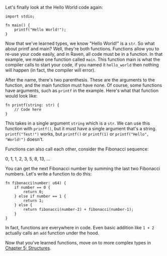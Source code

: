 Let's finally look at the Hello World code again:

```
import stdio;

fn main() {
    printf("Hello World!");
}
```

Now that we've learned types, we know "Hello World!" is a ``str``. So what about printf and main? Well,
they're both functions. Functions allow you to re-use your code easily, and in Raven, all code must be in a function.
In that example, we make one function called ``main``. This function main is what the compiler calls to start your code,
if you named it ``hello_world`` then nothing will happen (in fact, the compiler will error).

After the name, there's two parenthesis. These are the arguments to the function, and the main function must have none.
Of course, some functions have arguments, such as ``printf`` in the example. Here's what that function would look like:
```
fn printf(string: str) {
    // Code here
}
```

This takes in a single argument ``string`` which is a ``str``. We can use this function with ``printf()``, but it must
have a single argument that's a string. ``printf("Test!")`` works, but ``printf()`` or ``printf(1)`` or ``printf("Hello", "World!")`` doesn't.

Functions can also call each other, consider the Fibonacci sequence:

0, 1, 1, 2, 3, 5, 8, 13, ...

You can get the next Fibonacci number by summing the last two Fibonacci numbers. Let's write a function to do this:

```
fn fibonacci(number: u64) {
    if number == 0 {
        return 0;
    } else if number == 1 {
        return 1;
    } else {
        return fibonacci(number-2) + fibonacci(number-1);
    }
}
```

In fact, functions are everywhere in code. Even basic addition like ``1 + 2`` actually calls an ``add`` function under the hood.

Now that you've learned functions, move on to more complex types in [Chapter 5: Structures](5_structures.md).